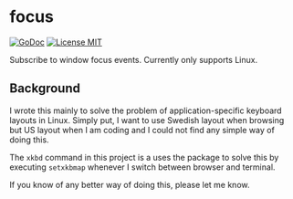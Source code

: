 focus
=====

[![GoDoc](https://img.shields.io/badge/godoc-reference-blue.svg?style=flat)](https://godoc.org/github.com/marcusolsson/focus)
[![License MIT](https://img.shields.io/badge/license-MIT-lightgrey.svg?style=flat)](LICENSE)

Subscribe to window focus events. Currently only supports Linux.

## Background

I wrote this mainly to solve the problem of application-specific keyboard layouts in Linux. Simply put, I want to use Swedish layout when browsing but US layout when I am coding and I could not find any simple way of doing this.

The `xkbd` command in this project is a uses the package to solve this by executing `setxkbmap` whenever I switch between browser and terminal. 

If you know of any better way of doing this, please let me know.

